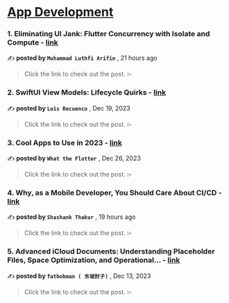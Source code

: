
<h1><a href=https://medium.com/tag/mobile-app-development/recommended target="_blank" rel="noopener noreferrer">App Development</a></h1>
<h3>1. Eliminating UI Jank: Flutter Concurrency with Isolate and Compute - <a href=https://medium.com/gitconnected/eliminating-ui-jank-flutter-concurrency-with-isolate-and-compute-e9fdb0d5ca36?source=tag_recommended_feed---------0-84----------mobile_app_development----------b16484bd_d9ba_4439_a676_f6f060eb1941------- target="_blank" rel="noopener noreferrer">link</a></h3>

✍️ **posted by `Muhammad Luthfi Arifin`** <date> , 21 hours ago</date>

<blockquote>Click the link to check out the post. ⌲</blockquote>

<h3>2. SwiftUI View Models: Lifecycle Quirks - <a href=https://medium.com/the-swift-cooperative/swiftui-view-models-lifecycle-quirks-8dd967e84e31?source=tag_recommended_feed---------1-107----------mobile_app_development----------b16484bd_d9ba_4439_a676_f6f060eb1941------- target="_blank" rel="noopener noreferrer">link</a></h3>

✍️ **posted by `Luis Recuenco`** <date> , Dec 19, 2023</date>

<blockquote>Click the link to check out the post. ⌲</blockquote>

<h3>3. Cool Apps to Use in 2023 - <a href=https://medium.com/@flutterwtf/cool-apps-to-use-in-2023-259885581956?source=tag_recommended_feed---------2-85----------mobile_app_development----------b16484bd_d9ba_4439_a676_f6f060eb1941------- target="_blank" rel="noopener noreferrer">link</a></h3>

✍️ **posted by `What the Flutter`** <date> , Dec 26, 2023</date>

<blockquote>Click the link to check out the post. ⌲</blockquote>

<h3>4. Why, as a Mobile Developer, You Should Care About CI/CD - <a href=https://medium.com/stackademic/why-as-a-mobile-developer-you-should-care-about-ci-cd-e6391c4e0a14?source=tag_recommended_feed---------3-84----------mobile_app_development----------b16484bd_d9ba_4439_a676_f6f060eb1941------- target="_blank" rel="noopener noreferrer">link</a></h3>

✍️ **posted by `Shashank Thakur`** <date> , 19 hours ago</date>

<blockquote>Click the link to check out the post. ⌲</blockquote>

<h3>5. Advanced iCloud Documents: Understanding Placeholder Files, Space Optimization, and Operational… - <a href=https://medium.com/itnext/advanced-icloud-documents-understanding-placeholder-files-space-optimization-and-operational-759b29c17e10?source=tag_recommended_feed---------4-107----------mobile_app_development----------b16484bd_d9ba_4439_a676_f6f060eb1941------- target="_blank" rel="noopener noreferrer">link</a></h3>

✍️ **posted by `fatbobman ( 东坡肘子)`** <date> , Dec 13, 2023</date>

<blockquote>Click the link to check out the post. ⌲</blockquote>

